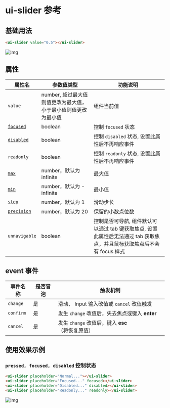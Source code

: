 # ui-slider 参考

## 基础用法

```html
<ui-slider value="0.5"></ui-slider>
```

![img](ui-kit/ui-slider.gif)

## 属性

属性名  | 参数值类型 | 功能说明
------|--------------|-------------  
`value`| number, 超过最大值则值更改为最大值，小于最小值则值更改为最小值| 组件当前值
[`focused`](#`pressed,-focused,-disabled`-控制状态)| boolean | 控制 `focused` 状态
[`disabled`](#`pressed,-focused,-disabled`-控制状态)| boolean | 控制 `disabled` 状态, 设置此属性后不再响应事件
`readonly`| boolean | 控制 `readonly` 状态, 设置此属性后不再响应事件
[`max`](#max)| number，默认为 infinite| 最大值
[`min`](#min)| number，默认为 -infinite| 最小值
[`step`](#step)| number，默认为 1| 滑动步长
[`precision`](#min)| number，默认为 20| 保留的小数点位数
`unnavigable`| boolean | 控制是否可导航, 组件默认可以通过 tab 键获取焦点, 设置此属性后无法通过 tab 获取焦点，并且鼠标获取焦点后不会有 focus 样式

## event 事件

事件名称|是否冒泡|触发机制
-------|-------|--------
`change` |是|滑动、 Input 输入改值或 `cancel` 改值触发
`confirm` |是|发生 `change` 改值后，失去焦点或键入 **enter**
`cancel` |是|发生 `change` 改值后，键入 **esc** （将恢复原值）

## 使用效果示例

### `pressed, focused, disabled` 控制状态

```html
<ui-slider placeholder="Normal..."></ui-slider>
<ui-slider placeholder="Focused..." focused></ui-slider>
<ui-slider placeholder="Disabled..." disabled></ui-slider>
<ui-slider placeholder="Readonly..." readonly></ui-slider>
```

![img](ui-kit/ui-slider-state.png)
